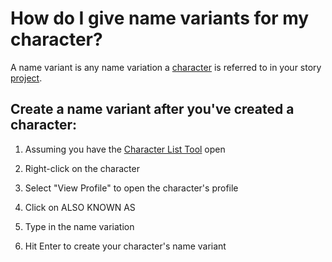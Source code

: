 # How do I give name variants for my character?

A name variant is any name variation a [character](/What%20is/a%20Character.md) is referred to in your story [project](/What%20is/a%20Project.md).

## Create a name variant after you've created a character:

1. Assuming you have the [Character List Tool](/What%20can%20I%20do%20with/the%20Character%20List%20Tool.md) open

2. Right-click on the character
3. Select "View Profile" to open the character's profile
4. Click on ALSO KNOWN AS 
5. Type in the name variation
6. Hit Enter to create your character's name variant